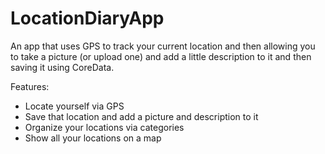 # LocationDiaryApp
An app that uses GPS to track your current location and then allowing you to take a picture (or upload one) and add a little description to it and then saving it using CoreData.


Features:
- Locate yourself via GPS 
- Save that location and add a picture and description to it
- Organize your locations via categories
- Show all your locations on a map
